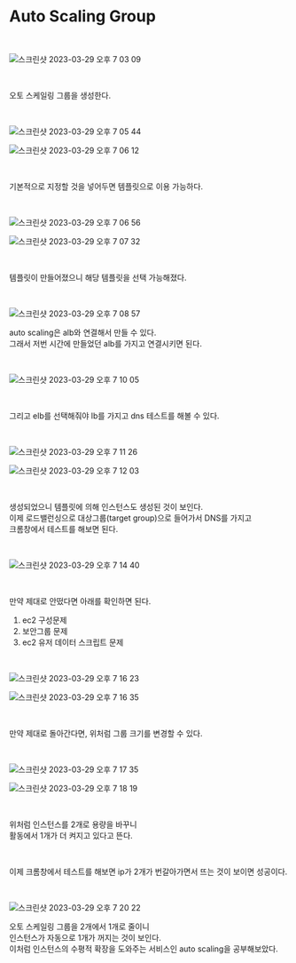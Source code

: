 # Auto Scaling Group

<br>

![스크린샷 2023-03-29 오후 7 03 09](https://user-images.githubusercontent.com/81137234/228500074-5ca6762a-ef66-496f-94fd-b2519d1d7cf4.png)


<br>

오토 스케일링 그룹을 생성한다.

<br>

![스크린샷 2023-03-29 오후 7 05 44](https://user-images.githubusercontent.com/81137234/228500667-582e8fca-dac4-4dc7-aae8-dcd8914d35be.png)

![스크린샷 2023-03-29 오후 7 06 12](https://user-images.githubusercontent.com/81137234/228500807-dc5f1bb1-66ee-435e-9ada-f822d6c85fe7.png)

<br>

기본적으로 지정할 것을 넣어두면 템플릿으로 이용 가능하다.

<br>

![스크린샷 2023-03-29 오후 7 06 56](https://user-images.githubusercontent.com/81137234/228500985-26bde64d-cca1-4a20-9c17-5c971c7bec21.png)

![스크린샷 2023-03-29 오후 7 07 32](https://user-images.githubusercontent.com/81137234/228501115-94e7934c-1513-4e84-b9ae-f64a7d958039.png)

<br>

템플릿이 만들어졌으니 해당 템플릿을 선택 가능해졌다.

<br>

![스크린샷 2023-03-29 오후 7 08 57](https://user-images.githubusercontent.com/81137234/228501696-1f124776-9c7a-4d72-8dfe-11cd4dccd396.png)

auto scaling은 alb와 연결해서 만들 수 있다.  
그래서 저번 시간에 만들었던 alb를 가지고 연결시키면 된다.

<br>

![스크린샷 2023-03-29 오후 7 10 05](https://user-images.githubusercontent.com/81137234/228501846-eb1d5770-cce8-49c2-aff3-aba3934495f2.png)

<br>

그리고 elb를 선택해줘야 lb를 가지고 dns 테스트를 해볼 수 있다.

<br>

![스크린샷 2023-03-29 오후 7 11 26](https://user-images.githubusercontent.com/81137234/228502178-6fd0ac2f-dd97-499f-b86f-4c2d85d3d079.png)

![스크린샷 2023-03-29 오후 7 12 03](https://user-images.githubusercontent.com/81137234/228502325-02e9fefa-7c2d-416b-b2de-601f7441fbfe.png)

<br>

생성되었으니 템플릿에 의해 인스턴스도 생성된 것이 보인다.  
이제 로드밸런싱으로 대상그룹(target group)으로 들어가서 DNS를 가지고  
크롬창에서 테스트를 해보면 된다.

<br>

![스크린샷 2023-03-29 오후 7 14 40](https://user-images.githubusercontent.com/81137234/228502929-14668871-20f8-4b3c-935a-7eb6b95548f9.png)

<br>

만약 제대로 안떴다면 아래를 확인하면 된다.
1. ec2 구성문제
2. 보안그룹 문제
3. ec2 유저 데이터 스크립트 문제

<br>

![스크린샷 2023-03-29 오후 7 16 23](https://user-images.githubusercontent.com/81137234/228503333-8a77de8d-e5fd-4b2d-9130-38b61fc9b6a7.png)

![스크린샷 2023-03-29 오후 7 16 35](https://user-images.githubusercontent.com/81137234/228503395-8ee93265-574b-438a-b371-360285eac193.png)

<br>

만약 제대로 돌아간다면, 위처럼 그룹 크기를 변경할 수 있다.

<br>

![스크린샷 2023-03-29 오후 7 17 35](https://user-images.githubusercontent.com/81137234/228503654-b7452c11-8d30-4db8-a9b7-a00d7d9e118f.png)

![스크린샷 2023-03-29 오후 7 18 19](https://user-images.githubusercontent.com/81137234/228503876-a40a4b87-6016-4769-925f-2f4db25b4c2b.png)

<br>

위처럼 인스턴스를 2개로 용량을 바꾸니  
활동에서 1개가 더 켜지고 있다고 뜬다.

<br>

이제 크롬창에서 테스트를 해보면 ip가 2개가 번갈아가면서 뜨는 것이 보이면 성공이다.

<br>

![스크린샷 2023-03-29 오후 7 20 22](https://user-images.githubusercontent.com/81137234/228504299-f4f633af-986c-4183-b4b3-aad328b870bf.png)

오토 스케일링 그룹을 2개에서 1개로 줄이니  
인스턴스가 자동으로 1개가 꺼지는 것이 보인다.  
이처럼 인스턴스의 수평적 확장을 도와주는 서비스인 auto scaling을 공부해보았다.

<br>